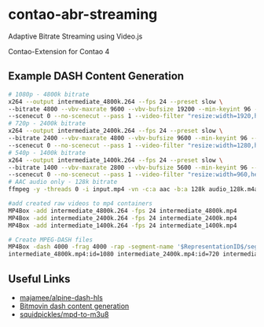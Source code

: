 # contao-abr-streaming

Adaptive Bitrate Streaming using Video.js

Contao-Extension for Contao 4

## Example DASH Content Generation

```sh
# 1080p - 4800k bitrate
x264 --output intermediate_4800k.264 --fps 24 --preset slow \
--bitrate 4800 --vbv-maxrate 9600 --vbv-bufsize 19200 --min-keyint 96 --keyint 96 \
--scenecut 0 --no-scenecut --pass 1 --video-filter "resize:width=1920,height=1080" input.mp4
# 720p - 2400k bitrate
x264 --output intermediate_2400k.264 --fps 24 --preset slow \
--bitrate 2400 --vbv-maxrate 4800 --vbv-bufsize 9600 --min-keyint 96 --keyint 96 \
--scenecut 0 --no-scenecut --pass 1 --video-filter "resize:width=1280,height=720" input.mp4
# 540p - 1400k bitrate
x264 --output intermediate_1400k.264 --fps 24 --preset slow \
--bitrate 1400 --vbv-maxrate 2800 --vbv-bufsize 5600 --min-keyint 96 --keyint 96 \
--scenecut 0 --no-scenecut --pass 1 --video-filter "resize:width=960,height=540" input.mp4
# AAC audio only - 128k bitrate
ffmpeg -y -threads 0 -i input.mp4 -vn -c:a aac -b:a 128k audio_128k.m4a

#add created raw videos to mp4 containers
MP4Box -add intermediate_4800k.264 -fps 24 intermediate_4800k.mp4
MP4Box -add intermediate_2400k.264 -fps 24 intermediate_2400k.mp4
MP4Box -add intermediate_1400k.264 -fps 24 intermediate_1400k.mp4

# Create MPEG-DASH files
MP4Box -dash 4000 -frag 4000 -rap -segment-name '$RepresentationID$/segment_' -url-template -out playlist.mpd \
intermediate_4800k.mp4:id=1080 intermediate_2400k.mp4:id=720 intermediate_1400k.mp4:id=540 audio.m4a:id=audio
```

## Useful Links

-   [majamee/alpine-dash-hls](https://github.com/majamee/alpine-dash-hls)
-   [Bitmovin dash content generation](https://bitmovin.com/mp4box-dash-content-generation-x264/)
-   [squidpickles/mpd-to-m3u8](https://github.com/squidpickles/mpd-to-m3u8)
